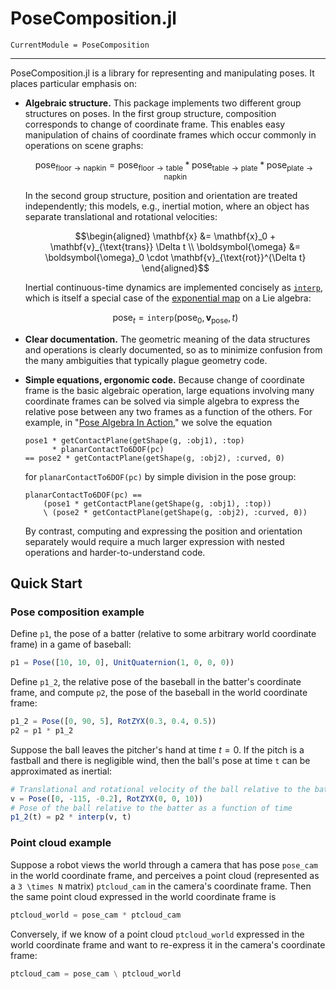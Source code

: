 # PoseComposition.jl

```@meta
CurrentModule = PoseComposition
```

---

PoseComposition.jl is a library for representing and manipulating poses.  It
places particular emphasis on:

* **Algebraic structure.**  This package implements two different group
  structures on poses.  In the first group structure, composition corresponds
  to change of coordinate frame.  This enables easy manipulation of chains of
  coordinate frames which occur commonly in operations on scene graphs:
  ```math
  \text{pose}_{\text{floor} \to \text{napkin}} = 
  \text{pose}_{\text{floor} \to \text{table}} *
  \text{pose}_{\text{table} \to \text{plate}} *
  \text{pose}_{\text{plate} \to \text{napkin}}
  ```
  In the second group structure, position and orientation are treated
  independently; this models, e.g., inertial motion, where an object has
  separate translational and rotational velocities:
  ```math
  \begin{aligned}
  \mathbf{x} &= \mathbf{x}_0 + \mathbf{v}_{\text{trans}} \Delta t \\
  \boldsymbol{\omega} &= \boldsymbol{\omega}_0 \cdot \mathbf{v}_{\text{rot}}^{\Delta t}
  \end{aligned}
  ```
  Inertial continuous-time dynamics are implemented concisely as
  [`interp`](@ref), which is itself a special case of the [exponential
  map](https://en.wikipedia.org/wiki/Exponential_map_(Lie_theory)) on a Lie
  algebra:
  ```math
  \text{pose}_t = \texttt{interp}(\text{pose}_0,\, \mathbf{v}_{\text{pose}},\, t)
  ```

* **Clear documentation.**  The geometric meaning of the data structures and
  operations is clearly documented, so as to minimize confusion from the many
  ambiguities that typically plague geometry code.

* **Simple equations, ergonomic code.**  Because change of coordinate frame is
  the basic algebraic operation, large equations involving many coordinate
  frames can be solved via simple algebra to express the relative pose between
  any two frames as a function of the others.  For example, in "[Pose Algebra
  In
  Action](https://web.mit.edu/bzinberg/www/GenSceneGraphs-docs/dev/poses/#Example:-Pose-Algebra-In-Action),"
  we solve the equation
  ```
  pose1 * getContactPlane(getShape(g, :obj1), :top)
        * planarContactTo6DOF(pc)
  == pose2 * getContactPlane(getShape(g, :obj2), :curved, 0)
  ```
  for `planarContactTo6DOF(pc)` by simple division in the pose group:
  ```
  planarContactTo6DOF(pc) ==
      (pose1 * getContactPlane(getShape(g, :obj1), :top))
      \ (pose2 * getContactPlane(getShape(g, :obj2), :curved, 0))
  ```
  By contrast, computing and expressing the position and orientation separately
  would require a much larger expression with nested operations and
  harder-to-understand code.


## Quick Start

### Pose composition example

Define `p1`, the pose of a batter (relative to some arbitrary world coordinate
frame) in a game of baseball:
```julia
p1 = Pose([10, 10, 0], UnitQuaternion(1, 0, 0, 0))
```
Define `p1_2`, the relative pose of the baseball in the batter's coordinate
frame, and compute `p2`, the pose of the baseball in the world coordinate
frame:
```julia
p1_2 = Pose([0, 90, 5], RotZYX(0.3, 0.4, 0.5))
p2 = p1 * p1_2
```
Suppose the ball leaves the pitcher's hand at time $t=0$.  If the pitch is a
fastball and there is negligible wind, then the ball's pose at time `t` can be
approximated as inertial:
```julia
# Translational and rotational velocity of the ball relative to the batter
v = Pose([0, -115, -0.2], RotZYX(0, 0, 10))
# Pose of the ball relative to the batter as a function of time
p1_2(t) = p2 * interp(v, t)
```

### Point cloud example

Suppose a robot views the world through a camera that has pose `pose_cam` in
the world coordinate frame, and perceives a point cloud (represented as a ``3
\times N`` matrix) `ptcloud_cam` in the camera's coordinate frame.  Then the
same point cloud expressed in the world coordinate frame is
```julia
ptcloud_world = pose_cam * ptcloud_cam
```
Conversely, if we know of a point cloud `ptcloud_world` expressed in the world
coordinate frame and want to re-express it in the camera's coordinate frame:
```julia
ptcloud_cam = pose_cam \ ptcloud_world
```
